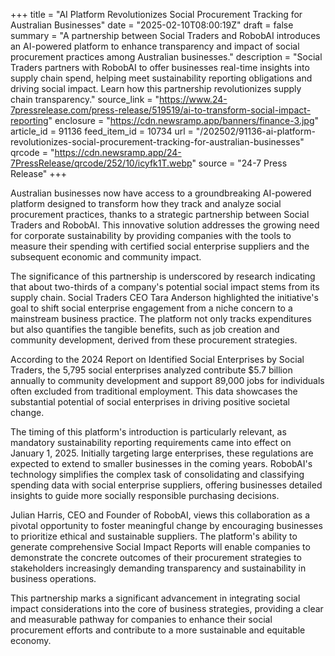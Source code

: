 +++
title = "AI Platform Revolutionizes Social Procurement Tracking for Australian Businesses"
date = "2025-02-10T08:00:19Z"
draft = false
summary = "A partnership between Social Traders and RobobAI introduces an AI-powered platform to enhance transparency and impact of social procurement practices among Australian businesses."
description = "Social Traders partners with RobobAI to offer businesses real-time insights into supply chain spend, helping meet sustainability reporting obligations and driving social impact. Learn how this partnership revolutionizes supply chain transparency."
source_link = "https://www.24-7pressrelease.com/press-release/519519/ai-to-transform-social-impact-reporting"
enclosure = "https://cdn.newsramp.app/banners/finance-3.jpg"
article_id = 91136
feed_item_id = 10734
url = "/202502/91136-ai-platform-revolutionizes-social-procurement-tracking-for-australian-businesses"
qrcode = "https://cdn.newsramp.app/24-7PressRelease/qrcode/252/10/icyfk1T.webp"
source = "24-7 Press Release"
+++

<p>Australian businesses now have access to a groundbreaking AI-powered platform designed to transform how they track and analyze social procurement practices, thanks to a strategic partnership between Social Traders and RobobAI. This innovative solution addresses the growing need for corporate sustainability by providing companies with the tools to measure their spending with certified social enterprise suppliers and the subsequent economic and community impact.</p><p>The significance of this partnership is underscored by research indicating that about two-thirds of a company's potential social impact stems from its supply chain. Social Traders CEO Tara Anderson highlighted the initiative's goal to shift social enterprise engagement from a niche concern to a mainstream business practice. The platform not only tracks expenditures but also quantifies the tangible benefits, such as job creation and community development, derived from these procurement strategies.</p><p>According to the 2024 Report on Identified Social Enterprises by Social Traders, the 5,795 social enterprises analyzed contribute $5.7 billion annually to community development and support 89,000 jobs for individuals often excluded from traditional employment. This data showcases the substantial potential of social enterprises in driving positive societal change.</p><p>The timing of this platform's introduction is particularly relevant, as mandatory sustainability reporting requirements came into effect on January 1, 2025. Initially targeting large enterprises, these regulations are expected to extend to smaller businesses in the coming years. RobobAI's technology simplifies the complex task of consolidating and classifying spending data with social enterprise suppliers, offering businesses detailed insights to guide more socially responsible purchasing decisions.</p><p>Julian Harris, CEO and Founder of RobobAI, views this collaboration as a pivotal opportunity to foster meaningful change by encouraging businesses to prioritize ethical and sustainable suppliers. The platform's ability to generate comprehensive Social Impact Reports will enable companies to demonstrate the concrete outcomes of their procurement strategies to stakeholders increasingly demanding transparency and sustainability in business operations.</p><p>This partnership marks a significant advancement in integrating social impact considerations into the core of business strategies, providing a clear and measurable pathway for companies to enhance their social procurement efforts and contribute to a more sustainable and equitable economy.</p>